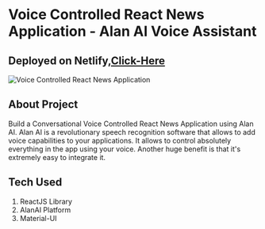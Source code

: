 # Voice Controlled React News Application - Alan AI Voice Assistant

## Deployed on Netlify,[Click-Here](https://newsappbyjagjiwan.netlify.app/)

![Voice Controlled React News Application](https://i.ibb.co/gb0RktT/Screenshot-75.png)

## About Project

Build a Conversational Voice Controlled React News Application using Alan AI. Alan AI is a revolutionary speech recognition software that allows to add voice capabilities to your applications. It allows to control absolutely everything in the app using your voice. Another huge benefit is that it's extremely easy to integrate it.

## Tech Used

1. ReactJS Library
2. AlanAI Platform
3. Material-UI 

